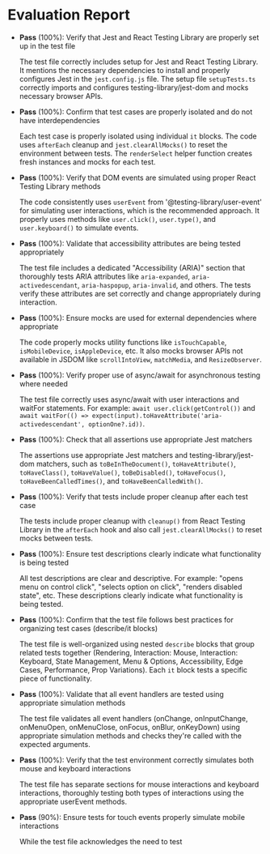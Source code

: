 # Evaluation Report

- **Pass** (100%): Verify that Jest and React Testing Library are properly set up in the test file
    
    The test file correctly includes setup for Jest and React Testing Library. It mentions the necessary dependencies to install and properly configures Jest in the `jest.config.js` file. The setup file `setupTests.ts` correctly imports and configures testing-library/jest-dom and mocks necessary browser APIs.

- **Pass** (100%): Confirm that test cases are properly isolated and do not have interdependencies
    
    Each test case is properly isolated using individual `it` blocks. The code uses `afterEach` cleanup and `jest.clearAllMocks()` to reset the environment between tests. The `renderSelect` helper function creates fresh instances and mocks for each test.

- **Pass** (100%): Verify that DOM events are simulated using proper React Testing Library methods
    
    The code consistently uses `userEvent` from '@testing-library/user-event' for simulating user interactions, which is the recommended approach. It properly uses methods like `user.click()`, `user.type()`, and `user.keyboard()` to simulate events.

- **Pass** (100%): Validate that accessibility attributes are being tested appropriately
    
    The test file includes a dedicated "Accessibility (ARIA)" section that thoroughly tests ARIA attributes like `aria-expanded`, `aria-activedescendant`, `aria-haspopup`, `aria-invalid`, and others. The tests verify these attributes are set correctly and change appropriately during interaction.

- **Pass** (100%): Ensure mocks are used for external dependencies where appropriate
    
    The code properly mocks utility functions like `isTouchCapable`, `isMobileDevice`, `isAppleDevice`, etc. It also mocks browser APIs not available in JSDOM like `scrollIntoView`, `matchMedia`, and `ResizeObserver`.

- **Pass** (100%): Verify proper use of async/await for asynchronous testing where needed
    
    The test file correctly uses async/await with user interactions and waitFor statements. For example: `await user.click(getControl())` and `await waitFor(() => expect(input).toHaveAttribute('aria-activedescendant', optionOne?.id))`.

- **Pass** (100%): Check that all assertions use appropriate Jest matchers
    
    The assertions use appropriate Jest matchers and testing-library/jest-dom matchers, such as `toBeInTheDocument()`, `toHaveAttribute()`, `toHaveClass()`, `toHaveValue()`, `toBeDisabled()`, `toHaveFocus()`, `toHaveBeenCalledTimes()`, and `toHaveBeenCalledWith()`.

- **Pass** (100%): Verify that tests include proper cleanup after each test case
    
    The tests include proper cleanup with `cleanup()` from React Testing Library in the `afterEach` hook and also call `jest.clearAllMocks()` to reset mocks between tests.

- **Pass** (100%): Ensure test descriptions clearly indicate what functionality is being tested
    
    All test descriptions are clear and descriptive. For example: "opens menu on control click", "selects option on click", "renders disabled state", etc. These descriptions clearly indicate what functionality is being tested.

- **Pass** (100%): Confirm that the test file follows best practices for organizing test cases (describe/it blocks)
    
    The test file is well-organized using nested `describe` blocks that group related tests together (Rendering, Interaction: Mouse, Interaction: Keyboard, State Management, Menu & Options, Accessibility, Edge Cases, Performance, Prop Variations). Each `it` block tests a specific piece of functionality.

- **Pass** (100%): Validate that all event handlers are tested using appropriate simulation methods
    
    The test file validates all event handlers (onChange, onInputChange, onMenuOpen, onMenuClose, onFocus, onBlur, onKeyDown) using appropriate simulation methods and checks they're called with the expected arguments.

- **Pass** (100%): Verify that the test environment correctly simulates both mouse and keyboard interactions
    
    The test file has separate sections for mouse interactions and keyboard interactions, thoroughly testing both types of interactions using the appropriate userEvent methods.

- **Pass** (90%): Ensure tests for touch events properly simulate mobile interactions
    
    While the test file acknowledges the need to test